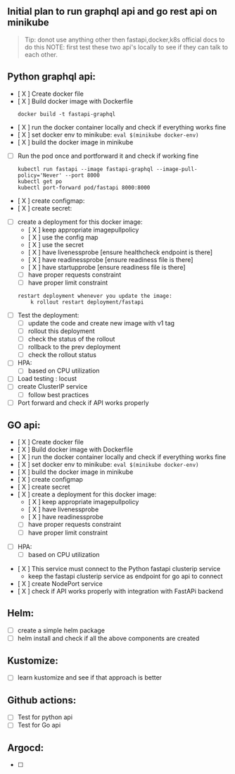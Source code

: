 ## Initial plan to run graphql api and go rest api on minikube

> Tip: donot use anything other then fastapi,docker,k8s official docs to do this
> NOTE: first test these two api's locally to see if they can talk to each other.

## Python graphql api:


- [ X ] Create docker file
- [ X ] Build docker image with Dockerfile
    ```
    docker build -t fastapi-graphql
    ```
- [ X ] run the docker container locally and check if everything works fine
- [ X ] set docker env to minikube: `eval $(minikube docker-env)`
- [ X ] build the docker image in minikube
- [ ] Run the pod once and portforward it and check if working fine
    ```
    kubectl run fastapi --image fastapi-graphql --image-pull-policy='Never' --port 8000
    kubectl get po
    kubectl port-forward pod/fastapi 8000:8000
    ```
- [ X ] create configmap:
- [ X ] create secret:
- [ ] create a deployment for this docker image:
    - [ X ] keep appropriate imagepullpolicy  
    - [ X ] use the config map
    - [ X ] use the secret
    - [ X ] have livenessprobe [ensure healthcheck endpoint is there]
    - [ X ] have readinessprobe [ensure readiness file is there]
    - [ X ] have startupprobe [ensure readiness file is there]
    - [ ] have proper requests constraint
    - [ ] have proper limit constraint
    ```
    restart deployment whenever you update the image:
        k rollout restart deployment/fastapi
    ```
- [ ] Test the deployment:
    - [ ] update the code and create new image with v1 tag
    - [ ] rollout this deployment
    - [ ] check the status of the rollout
    - [ ] rollback to the prev deployment
    - [ ] check the rollout status

- [ ] HPA:
    - [ ] based on CPU utilization
- [ ] Load testing : locust
- [ ] create ClusterIP service
    - [ ] follow best practices
- [ ] Port forward and check if API works properly

## GO api:


- [ X ] Create docker file
- [ X ] Build docker image with Dockerfile
- [ X ] run the docker container locally and check if everything works fine
- [ X ] set docker env to minikube: `eval $(minikube docker-env)`
- [ X ] build the docker image in minikube
- [ X ] create configmap
- [ X ] create secret
- [ X ] create a deployment for this docker image:
    - [ X ] keep appropriate imagepullpolicy  
    - [ X ] have livenessprobe
    - [ X ] have readinessprobe
    - [ ] have proper requests constraint
    - [ ] have proper limit constraint
- [ ] HPA:
    - [ ] based on CPU utilization
- [ X ] This service must connect to the Python fastapi clusterip service
    - keep the fastapi clusterip service as endpoint for go api to connect
- [ X ] create NodePort service
- [ X ] check if API works properly with integration with FastAPi backend


## Helm:

- [ ] create a simple helm package
- [ ] helm install and check if all the above components are created

## Kustomize:

- [ ] learn kustomize and see if that approach is better

## Github actions:

- [ ] Test for python api
- [ ] Test for Go api

## Argocd:

- [ ] 